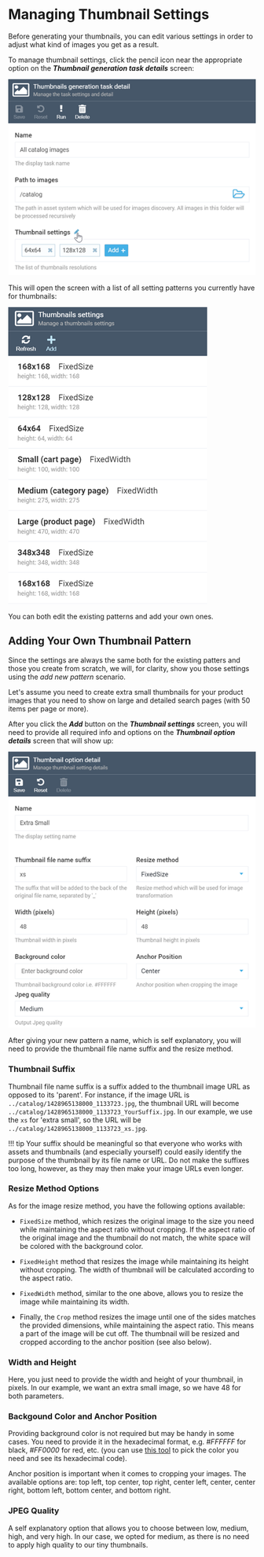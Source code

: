 # Managing Thumbnail Settings
Before generating your thumbnails, you can edit various settings in order to adjust what kind of images you get as a result.

To manage thumbnail settings, click the pencil icon near the appropriate option on the ***Thumbnail generation task details*** screen:

![Thumbnail generation settings](media/thumbnail-settings.png)

This will open the screen with a list of all setting patterns you currently have for thumbnails:

![Thumbnail generation setting list](media/thumbnail-setting-list.png)

You can both edit the existing patterns and add your own ones.

## Adding Your Own Thumbnail Pattern
Since the settings are always the same both for the existing patters and those you create from scratch, we will, for clarity, show you those settings using the _add new pattern_ scenario.

Let's assume you need to create extra small thumbnails for your product images that you need to show on large and detailed search pages (with 50 items per page or more).

After you click the ***Add*** button on the ***Thumbnail settings*** screen, you will need to provide all required info and options on the ***Thumbnail option details*** screen that will show up:

![Thumbnail option details screen](media/thumbnail.option-details.png)

After giving your new pattern a name, which is self explanatory, you will need to provide the thumbnail file name suffix and the resize method.

### Thumbnail Suffix
Thumbnail file name suffix is a suffix added to the thumbnail image URL as opposed to its 'parent'.
For instance, if the image URL is `../catalog/1428965138000_1133723.jpg`, the thumbnail URL will become `../catalog/1428965138000_1133723_YourSuffix.jpg`.
In our example, we use the `xs` for 'extra small', so the URL will be `../catalog/1428965138000_1133723_xs.jpg`.

!!! tip
	Your suffix should be meaningful so that everyone who works with assets and thumbnails (and especially yourself) could easily identify the purpose of the thumbnail by its file name or URL. Do not make the suffixes too long, however, as they may then make your image URLs even longer.

### Resize Method Options
As for the image resize method, you have the following options available:

+ `FixedSize` method, which resizes the original image to the size you need while maintaining the aspect ratio without cropping. If the aspect ratio of the original image and the thumbnail do not match, the white space will be colored with the background color.

+ `FixedHeight` method that resizes the image while maintaining its height without cropping. The width of thumbnail will be calculated according to the aspect ratio.

+ `FixedWidth` method, similar to the one above, allows you to resize the image while maintaining its width.

+ Finally, the `Crop` method resizes the image until one of the sides matches the provided dimensions, while maintaining the aspect ratio. This means a part of the image will be cut off. The thumbnail will be resized and cropped according to the anchor position (see also below).

### Width and Height
Here, you just need to provide the width and height of your thumbnail, in pixels. In our example, we want an extra small image, so we have 48 for both parameters.

### Backgound Color and Anchor Position
Providing background color is not required but may be handy in some cases. You need to provide it in the hexadecimal format, e.g. _#FFFFFF_ for black, _#FF0000_ for red, etc. (you can use [this tool](https://htmlcolorcodes.com/) to pick the color you need and see its hexadecimal code).

Anchor position is important when it comes to cropping your images. The available options are: top left, top center, top right, center left, center, center right, bottom left, bottom center, and bottom right.

### JPEG Quality
A self explanatory option that allows you to choose between low, medium, high, and very high. In our case, we opted for medium, as there is no need to apply high quality to our tiny thumbnails.
